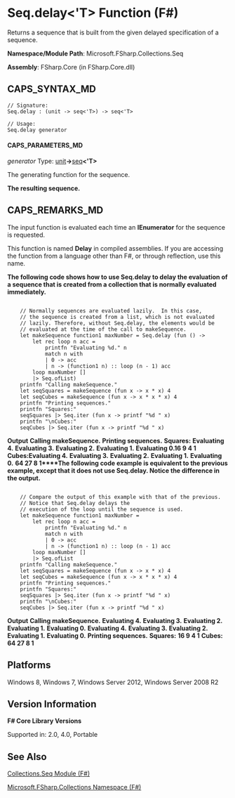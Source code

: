 # Seq.delay<'T> Function (F#)

Returns a sequence that is built from the given delayed specification of a sequence.

**Namespace/Module Path**: Microsoft.FSharp.Collections.Seq

**Assembly**: FSharp.Core (in FSharp.Core.dll)


## CAPS_SYNTAX_MD

```
// Signature:
Seq.delay : (unit -> seq<'T>) -> seq<'T>

// Usage:
Seq.delay generator
```

#### CAPS_PARAMETERS_MD
*generator*
Type: [unit](http://msdn.microsoft.com/en-us/library/00b837c2-6c8a-483a-87d3-0479c64037a7)**-&gt;**[seq](http://msdn.microsoft.com/en-us/library/2f0c87c6-8a0d-4d33-92a6-10d1d037ce75)**&lt;'T&gt;**


The generating function for the sequence.



**The resulting sequence.**
## CAPS_REMARKS_MD
The input function is evaluated each time an **IEnumerator** for the sequence is requested.

This function is named **Delay** in compiled assemblies. If you are accessing the function from a language other than F#, or through reflection, use this name.

**The following code shows how to use Seq.delay to delay the evaluation of a sequence that is created from a collection that is normally evaluated immediately.**
```

    // Normally sequences are evaluated lazily.  In this case,
    // the sequence is created from a list, which is not evaluated
    // lazily. Therefore, without Seq.delay, the elements would be
    // evaluated at the time of the call to makeSequence.
    let makeSequence function1 maxNumber = Seq.delay (fun () ->
        let rec loop n acc =
            printfn "Evaluating %d." n
            match n with
            | 0 -> acc
            | n -> (function1 n) :: loop (n - 1) acc
        loop maxNumber []
        |> Seq.ofList)
    printfn "Calling makeSequence."
    let seqSquares = makeSequence (fun x -> x * x) 4          
    let seqCubes = makeSequence (fun x -> x * x * x) 4
    printfn "Printing sequences."
    printfn "Squares:"
    seqSquares |> Seq.iter (fun x -> printf "%d " x)
    printfn "\nCubes:"
    seqCubes |> Seq.iter (fun x -> printf "%d " x)                       
```

**Output**
**Calling makeSequence.**
**Printing sequences.**
**Squares:**
**Evaluating 4.**
**Evaluating 3.**
**Evaluating 2.**
**Evaluating 1.**
**Evaluating 0.16 9 4 1 Cubes:Evaluating 4.**
**Evaluating 3.**
**Evaluating 2.**
**Evaluating 1.**
**Evaluating 0.**
**64 27 8 1****The following code example is equivalent to the previous example, except that it does not use Seq.delay. Notice the difference in the output.**
```

    // Compare the output of this example with that of the previous.
    // Notice that Seq.delay delays the
    // execution of the loop until the sequence is used.
    let makeSequence function1 maxNumber =
        let rec loop n acc =
            printfn "Evaluating %d." n
            match n with
            | 0 -> acc
            | n -> (function1 n) :: loop (n - 1) acc
        loop maxNumber []
        |> Seq.ofList
    printfn "Calling makeSequence."
    let seqSquares = makeSequence (fun x -> x * x) 4          
    let seqCubes = makeSequence (fun x -> x * x * x) 4
    printfn "Printing sequences."
    printfn "Squares:"
    seqSquares |> Seq.iter (fun x -> printf "%d " x)
    printfn "\nCubes:"
    seqCubes |> Seq.iter (fun x -> printf "%d " x)
```

**Output**
**Calling makeSequence.**
**Evaluating 4.**
**Evaluating 3.**
**Evaluating 2.**
**Evaluating 1.**
**Evaluating 0.**
**Evaluating 4.**
**Evaluating 3.**
**Evaluating 2.**
**Evaluating 1.**
**Evaluating 0.**
**Printing sequences.**
**Squares:**
**16 9 4 1**
**Cubes:**
**64 27 8 1**
## Platforms
Windows 8, Windows 7, Windows Server 2012, Windows Server 2008 R2


## Version Information
**F# Core Library Versions**

Supported in: 2.0, 4.0, Portable




## See Also
[Collections.Seq Module &#40;F&#35;&#41;](Collections.Seq+Module+%28F%23%29.md)

[Microsoft.FSharp.Collections Namespace &#40;F&#35;&#41;](Microsoft.FSharp.Collections+Namespace+%28F%23%29.md)

